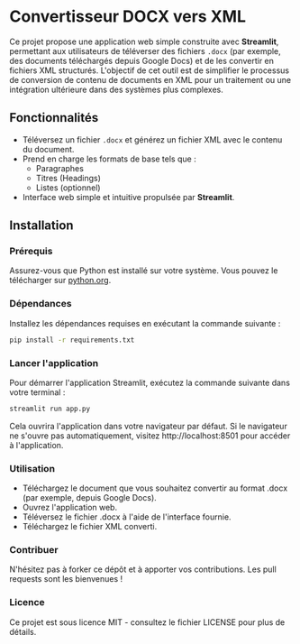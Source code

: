 # Convertisseur DOCX vers XML

Ce projet propose une application web simple construite avec **Streamlit**, permettant aux utilisateurs de téléverser des fichiers `.docx` (par exemple, des documents téléchargés depuis Google Docs) et de les convertir en fichiers XML structurés. L'objectif de cet outil est de simplifier le processus de conversion de contenu de documents en XML pour un traitement ou une intégration ultérieure dans des systèmes plus complexes.

## Fonctionnalités

- Téléversez un fichier `.docx` et générez un fichier XML avec le contenu du document.
- Prend en charge les formats de base tels que :
  - Paragraphes
  - Titres (Headings)
  - Listes (optionnel)
- Interface web simple et intuitive propulsée par **Streamlit**.

## Installation

### Prérequis
Assurez-vous que Python est installé sur votre système. Vous pouvez le télécharger sur [python.org](https://www.python.org/downloads/).

### Dépendances
Installez les dépendances requises en exécutant la commande suivante :

```bash
pip install -r requirements.txt
```

### Lancer l'application
Pour démarrer l'application Streamlit, exécutez la commande suivante dans votre terminal :

```bash
streamlit run app.py
```
Cela ouvrira l'application dans votre navigateur par défaut. Si le navigateur ne s'ouvre pas automatiquement, visitez http://localhost:8501 pour accéder à l'application.

### Utilisation
- Téléchargez le document que vous souhaitez convertir au format .docx (par exemple, depuis Google Docs).
- Ouvrez l'application web.
- Téléversez le fichier .docx à l'aide de l'interface fournie.
- Téléchargez le fichier XML converti.


### Contribuer
N'hésitez pas à forker ce dépôt et à apporter vos contributions. Les pull requests sont les bienvenues !

### Licence
Ce projet est sous licence MIT - consultez le fichier LICENSE pour plus de détails.